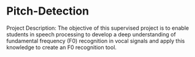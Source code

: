# Pitch-Detection
Project Description: The objective of this supervised project is to enable students in speech processing to develop a deep understanding of fundamental frequency (F0) recognition in vocal signals and apply this knowledge to create an F0 recognition tool.

